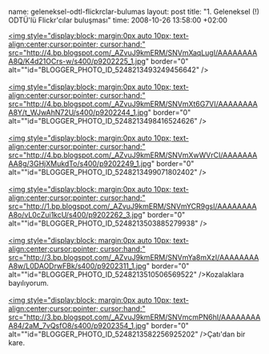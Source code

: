 name: geleneksel-odtl-flickrclar-bulumas
layout: post
title: "1. Geleneksel (!)  ODTÜ'lü Flickr'cılar buluşması"
time: 2008-10-26 13:58:00 +02:00

<a onblur="try {parent.deselectBloggerImageGracefully();} catch(e) {}" href="http://4.bp.blogspot.com/_AZvuJ9kmERM/SNVmXaqLugI/AAAAAAAAA8Q/K4d21OCrs-w/s1600-h/p9202225_1.jpg"><img style="display:block; margin:0px auto 10px; text-align:center;cursor:pointer; cursor:hand;" src="http://4.bp.blogspot.com/_AZvuJ9kmERM/SNVmXaqLugI/AAAAAAAAA8Q/K4d21OCrs-w/s400/p9202225_1.jpg" border="0" alt=""id="BLOGGER_PHOTO_ID_5248213493249456642" /></a><br /><br /><a onblur="try {parent.deselectBloggerImageGracefully();} catch(e) {}" href="http://4.bp.blogspot.com/_AZvuJ9kmERM/SNVmXt6G7VI/AAAAAAAAA8Y/t_WJwAhN72U/s1600-h/p9202244_1.jpg"><img style="display:block; margin:0px auto 10px; text-align:center;cursor:pointer; cursor:hand;" src="http://4.bp.blogspot.com/_AZvuJ9kmERM/SNVmXt6G7VI/AAAAAAAAA8Y/t_WJwAhN72U/s400/p9202244_1.jpg" border="0" alt=""id="BLOGGER_PHOTO_ID_5248213498416524626" /></a><br /><br /><a onblur="try {parent.deselectBloggerImageGracefully();} catch(e) {}" href="http://4.bp.blogspot.com/_AZvuJ9kmERM/SNVmXwWVrCI/AAAAAAAAA8g/3GHjXMukdTo/s1600-h/p9202249_1.jpg"><img style="display:block; margin:0px auto 10px; text-align:center;cursor:pointer; cursor:hand;" src="http://4.bp.blogspot.com/_AZvuJ9kmERM/SNVmXwWVrCI/AAAAAAAAA8g/3GHjXMukdTo/s400/p9202249_1.jpg" border="0" alt=""id="BLOGGER_PHOTO_ID_5248213499071802402" /></a><br /><br /><a onblur="try {parent.deselectBloggerImageGracefully();} catch(e) {}" href="http://1.bp.blogspot.com/_AZvuJ9kmERM/SNVmYCR9gsI/AAAAAAAAA8o/vL0cZui1kcU/s1600-h/p9202262_3.jpg"><img style="display:block; margin:0px auto 10px; text-align:center;cursor:pointer; cursor:hand;" src="http://1.bp.blogspot.com/_AZvuJ9kmERM/SNVmYCR9gsI/AAAAAAAAA8o/vL0cZui1kcU/s400/p9202262_3.jpg" border="0" alt=""id="BLOGGER_PHOTO_ID_5248213503885279938" /></a><br /><br /><a onblur="try {parent.deselectBloggerImageGracefully();} catch(e) {}" href="http://3.bp.blogspot.com/_AZvuJ9kmERM/SNVmYa8mXzI/AAAAAAAAA8w/L0DAODrwFBk/s1600-h/p9202311_1.jpg"><img style="display:block; margin:0px auto 10px; text-align:center;cursor:pointer; cursor:hand;" src="http://3.bp.blogspot.com/_AZvuJ9kmERM/SNVmYa8mXzI/AAAAAAAAA8w/L0DAODrwFBk/s400/p9202311_1.jpg" border="0" alt=""id="BLOGGER_PHOTO_ID_5248213510506569522" /></a>Kozalaklara bayılıyorum.<br /><br /><a onblur="try {parent.deselectBloggerImageGracefully();} catch(e) {}" href="http://3.bp.blogspot.com/_AZvuJ9kmERM/SNVmcmPN6hI/AAAAAAAAA84/2aM_7vQsfO8/s1600-h/p9202354_1.jpg"><img style="display:block; margin:0px auto 10px; text-align:center;cursor:pointer; cursor:hand;" src="http://3.bp.blogspot.com/_AZvuJ9kmERM/SNVmcmPN6hI/AAAAAAAAA84/2aM_7vQsfO8/s400/p9202354_1.jpg" border="0" alt=""id="BLOGGER_PHOTO_ID_5248213582256925202" /></a>Çatı'dan bir kare.
